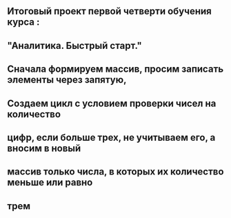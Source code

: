 ## Итоговый проект первой четверти обучения курса :
## "Аналитика. Быстрый старт."
## Сначала формируем массив, просим записать  элементы через запятую,
## Создаем цикл с условием проверки чисел на количество
## цифр, если больше трех, не учитываем его, а вносим в новый
## массив только числа, в которых их количество меньше или равно
## трем
